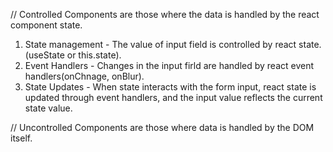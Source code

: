 <!-- 1 .Contolled Vs Uncontrolled Components -->

// Controlled Components are those where the data is handled by the react component state.

1. State management - The value of input field is controlled by react state.(useState or this.state).
2. Event Handlers - Changes in the input firld are handled by react event handlers(onChnage, onBlur).
3. State Updates - When state interacts with the form input, react state is updated through event handlers, and the input value reflects the current state value.

// Uncontrolled Components are those where data is handled by the DOM itself.
